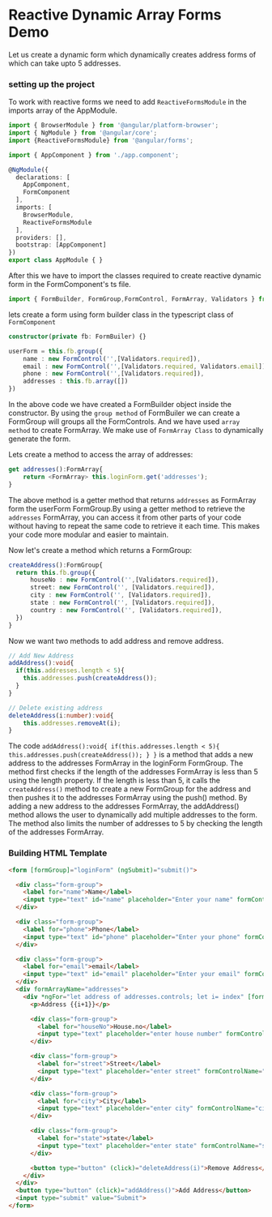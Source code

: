 # Reactive Dynamic Array Forms Demo

Let us create a dynamic form which dynamically creates address forms of which can take upto 5 addresses.

### setting up the project

To work with reactive forms we need to add `ReactiveFormsModule` in the imports array of the AppModule.

```ts
import { BrowserModule } from '@angular/platform-browser';
import { NgModule } from '@angular/core';
import {ReactiveFormsModule} from '@angular/forms';

import { AppComponent } from './app.component';

@NgModule({
  declarations: [
    AppComponent,
    FormComponent
  ],
  imports: [
    BrowserModule,
    ReactiveFormsModule
  ],
  providers: [],
  bootstrap: [AppComponent]
})
export class AppModule { }
```

After this we have to import the classes required to create reactive dynamic form in the FormComponent's ts file.

```ts
import { FormBuilder, FormGroup,FormControl, FormArray, Validators } from '@angular/forms';
```

lets create a form using form builder class in the typescript class of `FormComponent`

```ts
constructor(private fb: FormBuiler) {}

userForm = this.fb.group({
    name : new FormControl('',[Validators.required]),
    email : new FormControl('',[Validators.required, Validators.email]),
    phone : new FormControl('',[Validators.required]),
    addresses : this.fb.array([])
}) 
```

In the above code we have created a FormBuilder object inside the constructor. By using the `group method` of FormBuiler we can create a FormGroup will groups all the FormControls. And we have used `array method` to create FormArray. We make use of `FormArray Class` to dynamically generate the form.

Lets create a method to access the array of addresses:

```ts
get addresses():FormArray{
    return <FormArray> this.loginForm.get('addresses');
}
```
The above method is a getter method that returns `addresses` as FormArray form the userForm FormGroup.By using a getter method to retrieve the `addresses` FormArray, you can access it from other parts of your code without having to repeat the same code to retrieve it each time. This makes your code more modular and easier to maintain.

Now let's create a method which returns a FormGroup:
```ts
createAddress():FormGroup{
  return this.fb.group({
      houseNo : new FormControl('',[Validators.required]),
      street: new FormControl('', [Validators.required]),
      city : new FormControl('', [Validators.required]),
      state : new FormControl('', [Validators.required]),
      country : new FormControl('', [Validators.required]),
  })
}
```

Now we want two methods to add address and remove address.

```ts
// Add New Address
addAddress():void{
  if(this.addresses.length < 5){
    this.addresses.push(createAddress());
  }
}

// Delete existing address
deleteAddress(i:number):void{
    this.addresses.removeAt(i);
}
```
The code `addAddress():void{ if(this.addresses.length < 5){ this.addresses.push(createAddress()); } }` is a method that adds a new address to the addresses FormArray in the loginForm FormGroup. The method first checks if the length of the addresses FormArray is less than 5 using the length property. If the length is less than 5, it calls the `createAddress()` method to create a new FormGroup for the address and then pushes it to the addresses FormArray using the push() method. By adding a new address to the addresses FormArray, the addAddress() method allows the user to dynamically add multiple addresses to the form. The method also limits the number of addresses to 5 by checking the length of the addresses FormArray.

### Building HTML Template

```html
<form [formGroup]="loginForm" (ngSubmit)="submit()">

  <div class="form-group">
    <label for="name">Name</label>
    <input type="text" id="name" placeholder="Enter your name" formControlName="name">
  </div>

  <div class="form-group">
    <label for="phone">Phone</label>
    <input type="text" id="phone" placeholder="Enter your phone" formControlName="phone">
  </div>

  <div class="form-group">
    <label for="email">email</label>
    <input type="text" id="email" placeholder="Enter your email" formControlName="email">
  </div>
  <div formArrayName="addresses">
    <div *ngFor="let address of addresses.controls; let i= index" [formGroupName]="i">   
      <p>Address {{i+1}}</p>

      <div class="form-group">
        <label for="houseNo">House.no</label>
        <input type="text" placeholder="enter house number" formControlName="houseNo">
      </div>

      <div class="form-group">
        <label for="street">Street</label>
        <input type="text" placeholder="enter street" formControlName="street">
      </div>

      <div class="form-group">
        <label for="city">City</label>
        <input type="text" placeholder="enter city" formControlName="city">    
      </div>

      <div class="form-group">
        <label for="state">state</label>
        <input type="text" placeholder="enter state" formControlName="state">
      </div>

      <button type="button" (click)="deleteAddress(i)">Remove Address</button>
    </div>
  </div>
  <button type="button" (click)="addAddress()">Add Address</button>
  <input type="submit" value="Submit">
</form>
```
